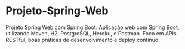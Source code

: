 # Projeto-Spring-Web
Projeto Spring Web com Spring Boot: Aplicação web com Spring Boot, utilizando Maven, H2, PostgreSQL, Heroku, e Postman. Foco em APIs RESTful, boas práticas de desenvolvimento e deploy contínuo.
